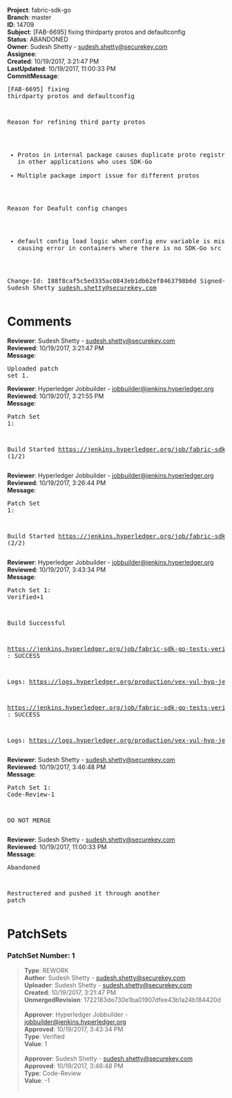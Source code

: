 <strong>Project</strong>: fabric-sdk-go<br><strong>Branch</strong>: master<br><strong>ID</strong>: 14709<br><strong>Subject</strong>: [FAB-6695] fixing thirdparty protos and defaultconfig<br><strong>Status</strong>: ABANDONED<br><strong>Owner</strong>: Sudesh Shetty - sudesh.shetty@securekey.com<br><strong>Assignee</strong>:<br><strong>Created</strong>: 10/19/2017, 3:21:47 PM<br><strong>LastUpdated</strong>: 10/19/2017, 11:00:33 PM<br><strong>CommitMessage</strong>:<br><pre>[FAB-6695] fixing thirdparty protos and defaultconfig

Reason for refining third party protos

- Protos in internal package causes duplicate proto
registration error in other applications who uses SDK-Go
- Multiple package import issue for different protos

Reason for Deafult config changes

- default config load logic when config env variable is
missing is causing error in containers where there is no
SDK-Go src available


Change-Id: I88f8caf5c5ed335ac0843eb1db62ef8463798b6d
Signed-off-by: Sudesh Shetty <sudesh.shetty@securekey.com>
</pre><h1>Comments</h1><strong>Reviewer</strong>: Sudesh Shetty - sudesh.shetty@securekey.com<br><strong>Reviewed</strong>: 10/19/2017, 3:21:47 PM<br><strong>Message</strong>: <pre>Uploaded patch set 1.</pre><strong>Reviewer</strong>: Hyperledger Jobbuilder - jobbuilder@jenkins.hyperledger.org<br><strong>Reviewed</strong>: 10/19/2017, 3:21:55 PM<br><strong>Message</strong>: <pre>Patch Set 1:

Build Started https://jenkins.hyperledger.org/job/fabric-sdk-go-tests-verify-s390x/516/ (1/2)</pre><strong>Reviewer</strong>: Hyperledger Jobbuilder - jobbuilder@jenkins.hyperledger.org<br><strong>Reviewed</strong>: 10/19/2017, 3:26:44 PM<br><strong>Message</strong>: <pre>Patch Set 1:

Build Started https://jenkins.hyperledger.org/job/fabric-sdk-go-tests-verify-x86_64/644/ (2/2)</pre><strong>Reviewer</strong>: Hyperledger Jobbuilder - jobbuilder@jenkins.hyperledger.org<br><strong>Reviewed</strong>: 10/19/2017, 3:43:34 PM<br><strong>Message</strong>: <pre>Patch Set 1: Verified+1

Build Successful 

https://jenkins.hyperledger.org/job/fabric-sdk-go-tests-verify-x86_64/644/ : SUCCESS

Logs: https://logs.hyperledger.org/production/vex-yul-hyp-jenkins-1/fabric-sdk-go-tests-verify-x86_64/644

https://jenkins.hyperledger.org/job/fabric-sdk-go-tests-verify-s390x/516/ : SUCCESS

Logs: https://logs.hyperledger.org/production/vex-yul-hyp-jenkins-1/fabric-sdk-go-tests-verify-s390x/516</pre><strong>Reviewer</strong>: Sudesh Shetty - sudesh.shetty@securekey.com<br><strong>Reviewed</strong>: 10/19/2017, 3:46:48 PM<br><strong>Message</strong>: <pre>Patch Set 1: Code-Review-1

DO NOT MERGE</pre><strong>Reviewer</strong>: Sudesh Shetty - sudesh.shetty@securekey.com<br><strong>Reviewed</strong>: 10/19/2017, 11:00:33 PM<br><strong>Message</strong>: <pre>Abandoned

Restructered and pushed it through another patch</pre><h1>PatchSets</h1><h3>PatchSet Number: 1</h3><blockquote><strong>Type</strong>: REWORK<br><strong>Author</strong>: Sudesh Shetty - sudesh.shetty@securekey.com<br><strong>Uploader</strong>: Sudesh Shetty - sudesh.shetty@securekey.com<br><strong>Created</strong>: 10/19/2017, 3:21:47 PM<br><strong>UnmergedRevision</strong>: 1722183de730e1ba01907dfee43b1a24b184420d<br><br><strong>Approver</strong>: Hyperledger Jobbuilder - jobbuilder@jenkins.hyperledger.org<br><strong>Approved</strong>: 10/19/2017, 3:43:34 PM<br><strong>Type</strong>: Verified<br><strong>Value</strong>: 1<br><br><strong>Approver</strong>: Sudesh Shetty - sudesh.shetty@securekey.com<br><strong>Approved</strong>: 10/19/2017, 3:46:48 PM<br><strong>Type</strong>: Code-Review<br><strong>Value</strong>: -1<br><br></blockquote>